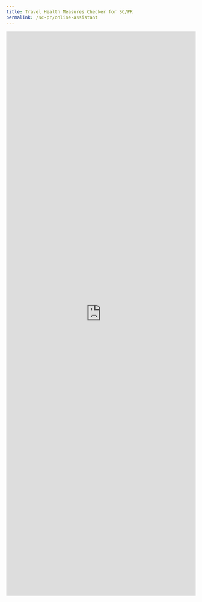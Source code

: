```yaml
---
title: Travel Health Measures Checker for SC/PR
permalink: /sc-pr/online-assistant
---
```


<iframe width="100%" height="1500px" src="https://www.checkfirst.gov.sg/c/79505721-0c3a-4cde-a659-782d7ffbde6d" frameborder="0" allow="accelerometer; autoplay; clipboard-write; encrypted-media; gyroscope; picture-in-picture" allowfullscreen></iframe>
